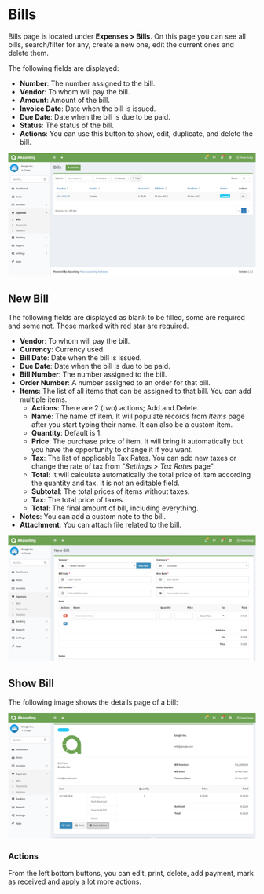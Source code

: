 Bills
=====

Bills page is located under **Expenses > Bills**. On this page you can see all bills, search/filter for any, create a new one, edit the current ones and delete them.

The following fields are displayed:

- **Number**: The number assigned to the bill.
- **Vendor**: To whom will pay the bill.
- **Amount**: Amount of the bill.
- **Invoice Date**: Date when the bill is issued.
- **Due Date**: Date when the bill is due to be paid.
- **Status**: The status of the bill.
- **Actions**: You can use this button to show, edit, duplicate, and delete the bill.

![bills list](_images/bills_list.png)

## New Bill

The following fields are displayed as blank to be filled, some are required and some not. Those marked with red star are required.

- **Vendor**: To whom will pay the bill.
- **Currency**: Currency used.
- **Bill Date**: Date when the bill is issued.
- **Due Date**: Date when the bill is due to be paid.
- **Bill Number**: The number assigned to the bill.
- **Order Number**: A number assigned to an order for that bill.
- **Items**: The list of all items that can be assigned to that bill. You can add multiple items.
	- **Actions**: There are 2 (two) actions; Add and Delete.
	- **Name**: The name of item. It will populate records from *Items* page after you start typing their name. It can also be a custom item.
	- **Quantity**: Default is 1.
	- **Price**: The purchase price of item. It will bring it automatically but you have the opportunity to change it if you want.
	- **Tax**: The list of applicable Tax Rates. You can add new taxes or change the rate of tax from "*Settings > Tax Rates* page".
	- **Total**: It will calculate automatically the total price of item according the quantity and tax. It is not an editable field.
	- **Subtotal**: The total prices of items without taxes.
	- **Tax**: The total price of taxes.
	- **Total**: The final amount of bill, including everything.
- **Notes**: You can add a custom note to the bill.
- **Attachment**: You can attach file related to the bill.

![bills form](_images/bills_form.png)

## Show Bill

The following image shows the details page of a bill:

![bill show](_images/bills_show.png)

### Actions

From the left bottom buttons, you can edit, print, delete, add payment, mark as received and apply a lot more actions.
